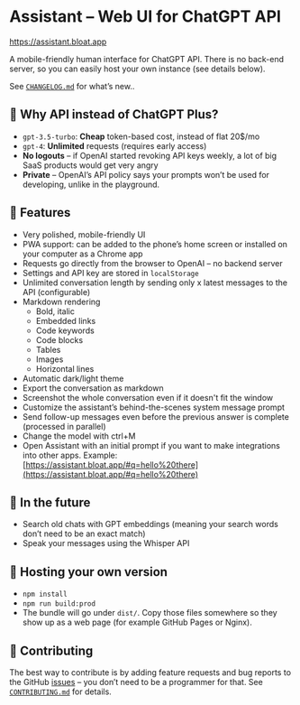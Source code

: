 # Assistant – Web UI for ChatGPT API

https://assistant.bloat.app

A mobile-friendly human interface for ChatGPT API. There is no back-end server, so you can easily host your own instance (see details below).

See [`CHANGELOG.md`](CHANGELOG.md) for what’s new..

## 🤔 Why API instead of ChatGPT Plus?
- `gpt-3.5-turbo`: **Cheap** token-based cost, instead of flat 20$/mo
- `gpt-4`: **Unlimited** requests (requires early access)
- **No logouts** – if OpenAI started revoking API keys weekly, a lot of big SaaS products would get very angry
- **Private** – OpenAI’s API policy says your prompts won’t be used for developing, unlike in the playground.

## 🔩 Features
- Very polished, mobile-friendly UI
- PWA support: can be added to the phone’s home screen or installed on your computer as a Chrome app
- Requests go directly from the browser to OpenAI – no backend server
- Settings and API key are stored in `localStorage`
- Unlimited conversation length by sending only x latest messages to the API (configurable)
- Markdown rendering
    - Bold, italic
    - Embedded links
    - Code keywords
    - Code blocks
    - Tables
    - Images
    - Horizontal lines
- Automatic dark/light theme
- Export the conversation as markdown
- Screenshot the whole conversation even if it doesn't fit the window
- Customize the assistant’s behind-the-scenes system message prompt
- Send follow-up messages even before the previous answer is complete (processed in parallel)
- Change the model with ctrl+M
- Open Assistant with an initial prompt if you want to make integrations into other apps. Example: [https://assistant.bloat.app/#q=hello%20there](https://assistant.bloat.app/#q=hello%20there)

## 🚚 In the future
- Search old chats with GPT embeddings (meaning your search words don’t need to be an exact match)
- Speak your messages using the Whisper API

## 🔧 Hosting your own version
- `npm install`
- `npm run build:prod`
- The bundle will go under `dist/`. Copy those files somewhere so they show up as a web page (for example GitHub Pages or Nginx).

## 💙 Contributing
The best way to contribute is by adding feature requests and bug reports to the GitHub [issues](https://github.com/felixbade/chatgpt-web-ui/issues) – you don’t need to be a programmer for that. See [`CONTRIBUTING.md`](CONTRIBUTING.md) for details.
